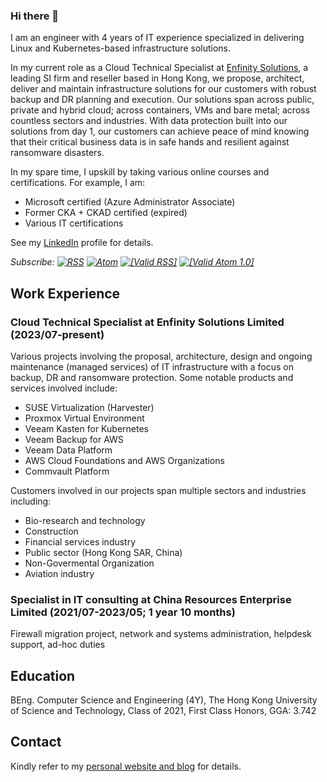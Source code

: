 ### Hi there 👋

I am an engineer with 4 years of IT experience specialized in delivering Linux and Kubernetes-based infrastructure solutions.

In my current role as a Cloud Technical Specialist at [Enfinity Solutions](https://www.enfinity.com.hk/), a leading SI firm and reseller based in Hong Kong, we propose, architect, deliver and maintain infrastructure solutions for our customers with robust backup and DR planning and execution. Our solutions span across public, private and hybrid cloud; across containers, VMs and bare metal; across countless sectors and industries. With data protection built into our solutions from day 1, our customers can achieve peace of mind knowing that their critical business data is in safe hands and resilient against ransomware disasters.

In my spare time, I upskill by taking various online courses and certifications. For example, I am:

- Microsoft certified \(Azure Administrator Associate\)
- Former CKA + CKAD certified \(expired\)
- Various IT certifications

See my [LinkedIn](https://linkedin.com/in/donaldsebleung) profile for details.

_Subscribe: [![RSS](https://www.donaldsebleung.com/assets/images/rss-logo-32x32.png)](https://www.donaldsebleung.com/feed/rss) [![Atom](https://www.donaldsebleung.com/assets/images/atom-logo-32x32.png)](https://www.donaldsebleung.com/feed/atom) [![\[Valid RSS\]](https://www.donaldsebleung.com/assets/images/valid-rss-rogers.png)](https://validator.w3.org/feed/check.cgi?url=https%3A%2F%2Fwww.donaldsebleung.com%2Ffeed%2Frss) [![\[Valid Atom 1.0\]](https://www.donaldsebleung.com/assets/images/valid-atom.png)](https://validator.w3.org/feed/check.cgi?url=https%3A%2F%2Fwww.donaldsebleung.com%2Ffeed%2Fatom)_

## Work Experience

### Cloud Technical Specialist at Enfinity Solutions Limited \(2023/07-present\)

Various projects involving the proposal, architecture, design and ongoing maintenance \(managed services\) of IT infrastructure with a focus on backup, DR and ransomware protection. Some notable products and services involved include:

- SUSE Virtualization \(Harvester\)
- Proxmox Virtual Environment
- Veeam Kasten for Kubernetes
- Veeam Backup for AWS
- Veeam Data Platform
- AWS Cloud Foundations and AWS Organizations
- Commvault Platform

Customers involved in our projects span multiple sectors and industries including:

- Bio-research and technology
- Construction
- Financial services industry
- Public sector \(Hong Kong SAR, China\)
- Non-Govermental Organization
- Aviation industry

### Specialist in IT consulting at China Resources Enterprise Limited (2021/07-2023/05; 1 year 10 months)

Firewall migration project, network and systems administration, helpdesk support, ad-hoc duties

## Education

BEng. Computer Science and Engineering (4Y), The Hong Kong University of Science and Technology, Class of 2021, First Class Honors, GGA: 3.742

## Contact

Kindly refer to my [personal website and blog](https://www.donaldsebleung.com/) for details.
